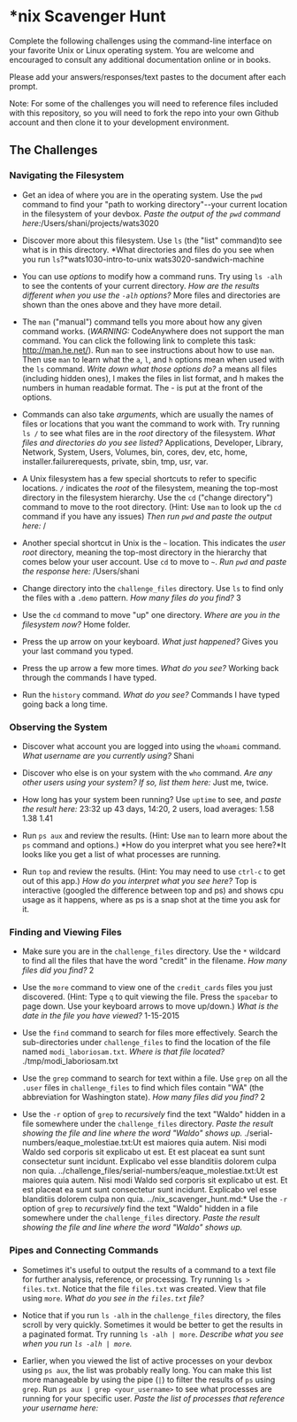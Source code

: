 # *nix Scavenger Hunt

Complete the following challenges using the command-line interface on your favorite
Unix or Linux operating system. You are welcome and encouraged to consult any
additional documentation online or in books.

Please add your answers/responses/text pastes to the document after each prompt.

Note: For some of the challenges you will need to reference files included with
this repository, so you will need to fork the repo into your own Github account
and then clone it to your development environment.

## The Challenges

### Navigating the Filesystem

* Get an idea of where you are in the operating system. Use the `pwd` command to find your "path to working directory"--your current location in the filesystem of your devbox. *Paste the output of the `pwd` command here:*/Users/shani/projects/wats3020

* Discover more about this filesystem. Use `ls` (the "list" command)to see what is in this directory. *What directories and files do you see when you run `ls`?*wats1030-intro-to-unix		wats3020-sandwich-machine

* You can use *options* to modify how a command runs. Try using `ls -alh` to see the contents of your current directory. *How are the results different when you use the `-alh` options?* More files and directories are shown than the ones above and they have more detail.

* The `man` ("manual") command tells you more about how any given command works. (*WARNING:* CodeAnywhere does not support the man command. You can click the following link to complete this task: http://man.he.net/). Run `man` to see instructions about how to use `man`. Then use `man` to learn what the `a`, `l`, and `h` options mean when used with the `ls` command. *Write down what those options do?* a means all files (including hidden ones), l makes the files in list format, and h makes the numbers in human readable format. The - is put at the front of the options.

* Commands can also take *arguments*, which are usually the names of files or locations that you want the command to work with. Try running `ls /` to see what files are in the *root* directory of the filesystem. *What files and directories do you see listed?* Applications, Developer, Library, Network, System, Users, Volumes, bin, cores, dev, etc, home, installer.failurerequests, private, sbin, tmp, usr, var.

* A Unix filesystem has a few special shortcuts to refer to specific locations. `/` indicates the *root* of the filesystem, meaning the top-most directory in the filesystem hierarchy. Use the `cd` ("change directory") command to move to the root directory. (Hint: Use `man` to look up the `cd` command if you have any issues) *Then run `pwd` and paste the output here:* /

* Another special shortcut in Unix is the `~` location. This indicates the *user root* directory, meaning the top-most directory in the hierarchy that comes below your user account. Use `cd` to move to `~`. *Run `pwd` and paste the response here:* /Users/shani

* Change directory into the `challenge_files` directory. Use `ls` to find only the files with a `.demo` pattern. *How many files do you find?* 3

* Use the `cd` command to move "up" one directory. *Where are you in the filesystem now?* Home folder.

* Press the up arrow on your keyboard. *What just happened?* Gives you your last command you typed.

* Press the up arrow a few more times. *What do you see?* Working back through the commands I have typed.

* Run the `history` command. *What do you see?* Commands I have typed going back a long time.

### Observing the System

* Discover what account you are logged into using the `whoami` command. *What username are you currently using?* Shani

* Discover who else is on your system with the `who` command. *Are any other users using your system? If so, list them here:* Just me, twice.

* How long has your system been running? Use `uptime` to see, and *paste the result here:* 23:32  up 43 days, 14:20, 2 users, load averages: 1.58 1.38 1.41

* Run `ps aux` and review the results. (Hint: Use `man` to learn more about the `ps` command and options.) *How do you interpret what you see here?*It looks like you get a list of what processes are running.

* Run `top` and review the results. (Hint: You may need to use `ctrl-c` to get out of this app.) *How do you interpret what you see here?* Top is interactive (googled the difference between top and ps) and shows cpu usage as it happens, where as ps is a snap shot at the time you ask for it.

### Finding and Viewing Files

* Make sure you are in the `challenge_files` directory. Use the `*` wildcard to find all the files that have the word "credit" in the filename. *How many files did you find?* 2

* Use the `more` command to view one of the `credit_cards` files you just discovered. (Hint: Type `q` to quit viewing the file. Press the `spacebar` to page down. Use your keyboard arrows to move up/down.) *What is the date in the file you have viewed?* 1-15-2015

* Use the `find` command to search for files more effectively. Search the sub-directories under `challenge_files` to find the location of the file named `modi_laboriosam.txt`. *Where is that file located?* ./tmp/modi_laboriosam.txt

* Use the `grep` command to search for text within a file. Use `grep` on all the `.user` files in `challenge_files` to find which files contain "WA" (the abbreviation for Washington state). *How many files did you find?* 2

* Use the `-r` option of `grep` to *recursively* find the text "Waldo" hidden in a file somewhere under the `challenge_files` directory. *Paste the result showing the file and line where the word "Waldo" shows up.* ./serial-numbers/eaque_molestiae.txt:Ut est maiores quia autem. Nisi modi Waldo sed corporis sit explicabo ut est. Et est placeat ea sunt sunt consectetur sunt incidunt. Explicabo vel esse blanditiis dolorem culpa non quia.
                                                                                                                                                ../challenge_files/serial-numbers/eaque_molestiae.txt:Ut est maiores quia autem. Nisi modi Waldo sed corporis sit explicabo ut est. Et est placeat ea sunt sunt consectetur sunt incidunt. Explicabo vel esse blanditiis dolorem culpa non quia.
                                                                                                                                               ../nix_scavenger_hunt.md:* Use the `-r` option of `grep` to *recursively* find the text "Waldo" hidden in a file somewhere under the `challenge_files` directory. *Paste the result showing the file and line where the word "Waldo" shows up.*


### Pipes and Connecting Commands

* Sometimes it's useful to output the results of a command to a text file for further analysis, reference, or processing. Try running `ls > files.txt`. Notice that the file `files.txt` was created. View that file using `more`. *What do you see in the `files.txt` file?*

* Notice that if you run `ls -alh` in the `challenge_files` directory, the files scroll by very quickly. Sometimes it would be better to get the results in a paginated format. Try running `ls -alh | more`. *Describe what you see when you run `ls -alh | more`.*

* Earlier, when you viewed the list of active processes on your devbox using `ps aux`, the list was probably really long. You can make this list more manageable by using the pipe (`|`) to filter the results of `ps` using `grep`. Run `ps aux | grep <your_username>` to see what processes are running for your specific user. *Paste the list of processes that reference your username here:*

